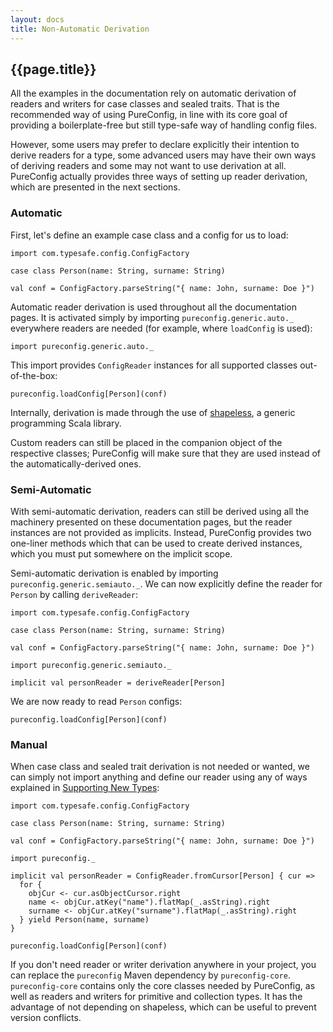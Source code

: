 ```yaml
---
layout: docs
title: Non-Automatic Derivation
---
```


## {{page.title}}

All the examples in the documentation rely on automatic derivation of readers and writers for case classes and sealed
traits. That is the recommended way of using PureConfig, in line with its core goal of providing a boilerplate-free but
still type-safe way of handling config files.

However, some users may prefer to declare explicitly their intention to derive readers for a type, some advanced users
may have their own ways of deriving readers and some may not want to use derivation at all. PureConfig actually provides
three ways of setting up reader derivation, which are presented in the next sections.

### Automatic

First, let's define an example case class and a config for us to load:

```tut:silent
import com.typesafe.config.ConfigFactory

case class Person(name: String, surname: String)

val conf = ConfigFactory.parseString("{ name: John, surname: Doe }")
```

Automatic reader derivation is used throughout all the documentation pages. It is activated simply by importing
`pureconfig.generic.auto._` everywhere readers are needed (for example, where `loadConfig` is used):

```tut:silent
import pureconfig.generic.auto._
```

This import provides `ConfigReader` instances for all supported classes out-of-the-box:

```tut:book
pureconfig.loadConfig[Person](conf)
```

Internally, derivation is made through the use of [shapeless](https://github.com/milessabin/shapeless), a generic
programming Scala library.

Custom readers can still be placed in the companion object of the respective classes; PureConfig will make sure that
they are used instead of the automatically-derived ones.

### Semi-Automatic

With semi-automatic derivation, readers can still be derived using all the machinery presented on these documentation
pages, but the reader instances are not provided as implicits. Instead, PureConfig provides two one-liner methods which
that can be used to create derived instances, which you must put somewhere on the implicit scope.

Semi-automatic derivation is enabled by importing `pureconfig.generic.semiauto._`. We can now explicitly define the
reader for `Person` by calling `deriveReader`:

```tut:invisible:reset
import com.typesafe.config.ConfigFactory

case class Person(name: String, surname: String)

val conf = ConfigFactory.parseString("{ name: John, surname: Doe }")
```

```tut:silent
import pureconfig.generic.semiauto._

implicit val personReader = deriveReader[Person]
```

We are now ready to read `Person` configs:

```tut:book
pureconfig.loadConfig[Person](conf)
```

### Manual

When case class and sealed trait derivation is not needed or wanted, we can simply not import anything and define our
reader using any of ways explained in [Supporting New Types](supporting-new-types.html):

```tut:invisible:reset
import com.typesafe.config.ConfigFactory

case class Person(name: String, surname: String)

val conf = ConfigFactory.parseString("{ name: John, surname: Doe }")
```

```tut:silent
import pureconfig._

implicit val personReader = ConfigReader.fromCursor[Person] { cur =>
  for {
    objCur <- cur.asObjectCursor.right
    name <- objCur.atKey("name").flatMap(_.asString).right
    surname <- objCur.atKey("surname").flatMap(_.asString).right
  } yield Person(name, surname)
}
```

```tut:book
pureconfig.loadConfig[Person](conf)
```

If you don't need reader or writer derivation anywhere in your project, you can replace the `pureconfig` Maven
dependency by `pureconfig-core`. `pureconfig-core` contains only the core classes needed by PureConfig, as well as
readers and writers for primitive and collection types. It has the advantage of not depending on shapeless, which can be
useful to prevent version conflicts.
